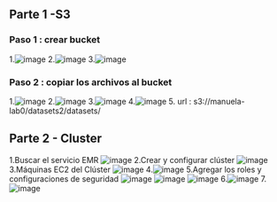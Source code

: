 ## Parte 1 -S3
### Paso 1 : crear bucket
1.![image](https://github.com/manutolosa/mtolosag-st0263/assets/74980999/ca6d5010-5f19-4fbd-b7d4-d6e19be1d692)
2.![image](https://github.com/manutolosa/mtolosag-st0263/assets/74980999/767d5621-7f71-4d73-a6ec-b05dee544259)
3.![image](https://github.com/manutolosa/mtolosag-st0263/assets/74980999/3a065d61-d879-4a0a-a765-c69a40c054ba)

### Paso 2 : copiar los archivos al bucket
1.![image](https://github.com/manutolosa/mtolosag-st0263/assets/74980999/ad023186-8872-4b18-a7ec-d5053d18196b)
2.![image](https://github.com/manutolosa/mtolosag-st0263/assets/74980999/855fec2e-fadc-49bc-8356-b2c83baaad42)
3.![image](https://github.com/manutolosa/mtolosag-st0263/assets/74980999/477395f2-4877-4ae9-8ec2-901ce08e0f3b)
4.![image](https://github.com/manutolosa/mtolosag-st0263/assets/74980999/aabb5209-30e0-457d-84e4-9ff3694cd7e5)
5. url : s3://manuela-lab0/datasets2/datasets/

## Parte 2 - Cluster
1.Buscar el servicio EMR
![image](https://github.com/manutolosa/mtolosag-st0263/assets/74980999/f73a6dc8-2919-4b48-bff3-5ae65d901b65)
2.Crear y configurar clúster
![image](https://github.com/manutolosa/mtolosag-st0263/assets/74980999/02d4e5fa-0165-4192-810d-7c64953f0ee3)
3.Máquinas EC2 del Clúster
![image](https://github.com/manutolosa/mtolosag-st0263/assets/74980999/2a646bb5-45b0-4ff5-add4-680f3b017a31)
4.![image](https://github.com/manutolosa/mtolosag-st0263/assets/74980999/c2cabb32-d693-472e-9166-2cdac5bcf556)
5.Agregar los roles y configuraciones de seguridad
![image](https://github.com/manutolosa/mtolosag-st0263/assets/74980999/bcef408d-67c9-450a-a2f6-c73fb3c887a7)
![image](https://github.com/manutolosa/mtolosag-st0263/assets/74980999/ef5a088f-9452-4774-98bf-410d42f5a4ee)
![image](https://github.com/manutolosa/mtolosag-st0263/assets/74980999/47039142-3039-4faf-9334-8992a35fa937)
6.![image](https://github.com/manutolosa/mtolosag-st0263/assets/74980999/61ca29e7-fd1d-45f2-8ed4-d6b31aaf995c)
7.![image](https://github.com/manutolosa/mtolosag-st0263/assets/74980999/76d0d80a-0422-4ef1-bc39-ec7ec0b806a9)
